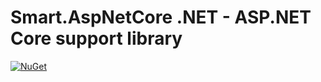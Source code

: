 # Smart.AspNetCore .NET - ASP.NET Core support library

[![NuGet](https://img.shields.io/nuget/v/Usa.Smart.AspNetCore.svg)](https://www.nuget.org/packages/Usa.Smart.AspNetCore)
